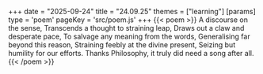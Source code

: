+++
date = "2025-09-24"
title = "24.09.25"
themes = ["learning"]
[params]
  type = 'poem'
  pageKey = 'src/poem.js'
+++
{{< poem >}}
A discourse on the sense,
Transcends a thought to straining leap,
Draws out a claw and desperate pace,
To salvage any meaning from the words,
Generalising far beyond this reason,
Straining feebly at the divine present,
Seizing but humility for our efforts.
Thanks Philosophy, it truly did need a song after all.
{{< /poem >}}